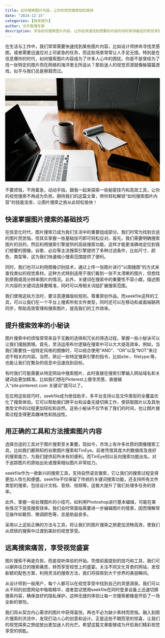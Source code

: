 ```yaml
---
title: 如何搜索图片内容，让你的视觉搜索轻松愉快
date: "2024-12-15"
categories: [效率提升]
author: 文件管理专家
description: 学会如何搜索图片内容，让你在快速找到想要的内容的同时获得最佳的视觉享受体验。
---
```


在生活与工作中，我们常常需要快速找到某些图片内容，比如设计师拼命寻找灵感图，或者需要迅速应对上司紧急的任务，而这些场景常常让人手足无措。特别是在信息爆炸的时代，如何搜索图片内容成为了许多人心中的困扰。你是不是曾经为了找一张特定的图片而在网络的海洋里无所适从？那些迷人的视觉资源就像躲猫猫游戏，似乎与我们总是擦肩而过。

![](thumbnail.jpg)

不要烦恼，不用着急，动动手指，跟我一起来探索一些秘密技巧和高效工具，让你的视觉搜索不再成为负担。期待我们的这篇文章，带你轻松解锁“如何搜索图片内容”的技能宝库，让图片搜索之旅从此轻松愉快！

## 快速掌握图片搜索的基础技巧

在信息化时代，图片搜索已成为我们生活中的重要组成部分。我们时常为找到合适的图片而苦恼，但其实掌握一些基础技巧即可轻松应对。首先，我们需要明确搜索图片的目的，然后利用搜索引擎提供的高级搜索功能，这样才能更准确地定位到我们想要的图像。谷歌、必应等主流搜索引擎提供了多种过滤条件，比如尺寸、颜色、类型等，这为我们快速缩小搜索范围提供了便利。

同时，我们也可以利用图像识别技术，通过上传一张图片进行“以图搜图”的方式来查找类似的视觉素材。这种方式特别适用于我们看到一张不太清晰的图片，但想找到原图或高分辨率图片的情况。此外，关键词在搜索中的重要性不容小觑，描述图片内容的关键词选择要精准，同时可以用相关词组扩展搜索范围。

我们使用这些方法时，要注意遵循版权规则，尊重原创作品。而seekfile这样的工具，可以让我们在一个平台上搜索所有文件类型，同时还可以在移动和桌面端联网同步，帮助高效管理和搜索图片，提高我们的工作效率。

## 提升搜索效率的小秘诀

图片搜索中的烦恼常常来自于无数的选择和冗长的筛选过程，掌握一些小秘诀可以让我们摆脱困境。首先，灵活运用布尔逻辑在搜索中可以大大提高效率。例如，当我们需要找一组特定风格的图像时，可以结合使用“AND”、“OR”以及“NOT”来过滤不相关的内容。当然，熟记一些特定搜索引擎的指令，比如site:、filetype:等，也能让我们在繁杂的信息中迅速找到目标。

有时我们可能需要从特定网站中搜索图片，此时直接在搜索引擎输入网站域名和关键词会更加精准。比如我们想在Pinterest上搜寻灵感，直接输入“site:pinterest.com 关键词”就可以了。

在应用这些技巧时，seekfile成为绝佳助手，多平台支持以及文件类型的全覆盖优化了搜索体验。它可以帮助我们跨平台和设备无缝切换工作，使获取图片以及其他类型文件的过程更加轻松和自然。这些小秘诀不仅节省了我们的时间，也让图片搜索过程变得更具趣味性和挑战性。

## 用正确的工具和方法搜索图片内容

选择合适的工具对于图片搜索至关重要。现如今，市场上有许多优质的图像搜索工具，比如我们都熟知的谷歌图片搜索和TinEye。前者凭借其庞大的数据库及良好的搜索能力，为我们提供前所未有的便利。而TinEye则以反向搜索功能出名，对于追踪图片的原始出处或搜索相似图片非常给力。

seekfile作为一款新兴的搜索工具，支持自然语言搜索，它让我们的搜索过程变得更加人性化和便捷。seekfile不仅保留了传统的关键词搜索功能，还支持所有文件类型的搜索，包括设计文档、音频、视频等，这极大提升了我们处理多任务的效率。

此外，掌握一些处理图片的小技巧，如利用Photoshop进行基本编辑，可能在某些情况下提高搜索效率。我们会时常面临需要进一步编辑图片的情景，因而理解常见操作如裁剪、微调颜色等，总是助益良多。

采用以上这些正确的方法与工具，将让我们的图片搜索之旅更加流畅高效，使我们从烦琐的搜索中过渡到美妙的视觉享受。

## 远离搜索痛苦，享受视觉盛宴

图片搜索不再是负担，而是视听体验的开始。凭借前面提到的技巧和工具，我们可以摒弃往日的搜索痛苦，转而享受视觉上的盛宴。关注不同文化背景的网站，发现新颖的配色方案，利用灵活的搜索方法，我们将探索到大千世界的美丽瞬间。

从设计师到一般用户，每个人都可以在视觉享受中找到自己的灵感源泉。我们可以从不同的创意网站中吸取精华，或者尝试使用seekfile在同时登录设备上迅速切换搜索内容，确保良好的隐私保护。这种无缝的体验让每一次搜索都像是开启了一场全新的冒险。

我们将从契合内心需求的图片中获得喜悦，再也不必为缺少素材而苦恼。融入到图片搜索的洪流中，发现打动人心的创意和设计。正是这些不期而至的惊喜，让我们的视觉探索之旅绽放出更加迷人的光芒。希望这篇文章能够成为开启我们精彩视觉享受的钥匙。
